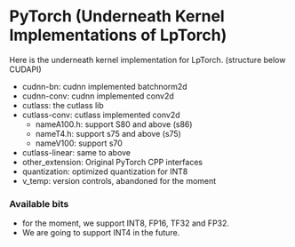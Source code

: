 # PyTorch (Underneath Kernel Implementations of LpTorch)
Here is the underneath kernel implementation for LpTorch. (structure below CUDAPI)
- cudnn-bn: cudnn implemented batchnorm2d
- cudnn-conv: cudnn implemented conv2d
- cutlass: the cutlass lib
- cutlass-conv: cutlass implemented conv2d
    - nameA100.h: support S80 and above (s86)
    - nameT4.h: support s75 and above (s75)
    - nameV100: support s70 
- cutlass-linear: same to above
- other_extension: Original PyTorch CPP interfaces
- quantization: optimized quantization for INT8
- v_temp: version controls, abandoned for the moment


### Available bits
- for the moment, we support INT8, FP16, TF32 and FP32. 
- We are going to support INT4 in the future.